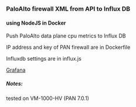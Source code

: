 ### PaloAlto firewall XML from API to Influx DB 
#### using NodeJS in Docker
Push PaloAlto data plane cpu metrics to Influx DB

IP address and key of PAN firewall are in Dockerfile

Influxdb settings are in influx.js

[Grafana](pan2influx.JPG)
##### Notes:
tested on VM-1000-HV (PAN 7.0.1)